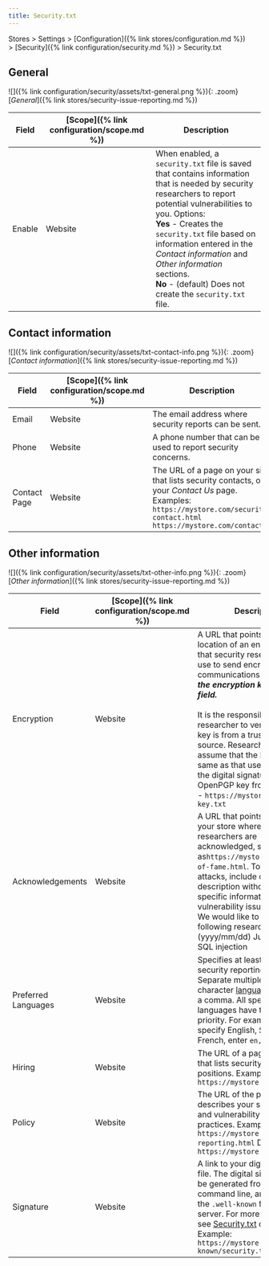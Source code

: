 ```yaml
---
title: Security.txt
---
```


Stores > Settings > [Configuration]({% link stores/configuration.md %}) > [Security]({% link configuration/security.md %}) > Security.txt

## General

![]({% link configuration/security/assets/txt-general.png %}){: .zoom}
[_General_]({% link stores/security-issue-reporting.md %})

|Field|[Scope]({% link configuration/scope.md %})|Description|
|--- |--- |--- |
|Enable|Website|When enabled, a `security.txt` file is saved that contains information that is needed by security researchers to report potential vulnerabilities to you. Options:<br />**Yes** - Creates the `security.txt` file based on information entered in the _Contact information_ and _Other information_ sections.<br />**No** - (default) Does not create the `security.txt` file.|

## Contact information

![]({% link configuration/security/assets/txt-contact-info.png %}){: .zoom}
[_Contact information_]({% link stores/security-issue-reporting.md %})

|Field|[Scope]({% link configuration/scope.md %})|Description|
|--- |--- |--- |
|Email|Website|The email address where security reports can be sent.|
|Phone|Website|A phone number that can be used to report security concerns.|
|Contact Page|Website|The URL of a page on your site that lists security contacts, or your _Contact Us_ page. Examples: <br/>`https://mystore.com/security-contact.html`<br/>`https://mystore.com/contact/`|

## Other information

![]({% link configuration/security/assets/txt-other-info.png %}){: .zoom}
[_Other information_]({% link stores/security-issue-reporting.md %})

|Field|[Scope]({% link configuration/scope.md %})|Description|
|--- |--- |--- |
|Encryption|Website|A URL that points to the location of an encryption key that security researchers can use to send encrypted communications. _**Do not enter the encryption key in this field.**_ <br/><br/>It is the responsibility of the researcher to verify that the key is from a trustworthy source. Researchers must not assume that the key is the same as that used to generate the digital signature. Example:<br />OpenPGP key from web server - `https://mystore.com/pgp-key.txt`|
|Acknowledgements|Website|A URL that points to a page in your store where security researchers are acknowledged, such as`https://mystore.com/hall-of-fame.html`. To prevent future attacks, include only a general description without revealing specific information about vulnerability issues. Example:<br />We would like to thank the following researchers:<br />(yyyy/mm/dd) Justin Thyme - SQL injection|
|Preferred Languages|Website|Specifies at least one preferred security reporting language. Separate multiple two-character [language codes](https://en.wikipedia.org/wiki/List_of_ISO_639-1_codes) with a comma. All specified languages have the same priority. For example, to specify English, Spanish, and French, enter `en, es, fr`.|
|Hiring|Website|The URL of a page on the site that lists security-related job positions. Example: `https://mystore.com/jobs.html`|
|Policy|Website|The URL of the page that describes your security policy and vulnerability reporting practices.  Example: `https://mystore.com/security-reporting.html` Default: `https://mystore.com/security`|
|Signature|Website| A link to your digital signature file. The digital signature must be generated from the command line, and is saved in the `.well-known` folder on the server. For more information, see [Security.txt](https://github.com/magento/security-package/blob/1.0-develop/Securitytxt/README.md) on GitHub. Example: `https://mystore.com/.well-known/security.txt.sig`|
